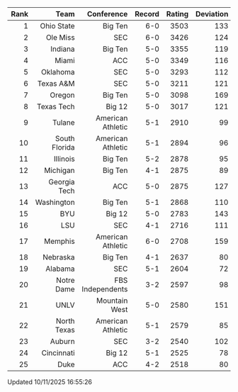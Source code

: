 | Rank  | Team                 | Conference           | Record   | Rating | Deviation |
| ---:  | ---:                 | ---:                 | ---:     | ---:   | ---:      |
| 1     | Ohio State           | Big Ten              | 6-0      | 3503   | 133       |
| 2     | Ole Miss             | SEC                  | 6-0      | 3426   | 124       |
| 3     | Indiana              | Big Ten              | 5-0      | 3355   | 119       |
| 4     | Miami                | ACC                  | 5-0      | 3349   | 116       |
| 5     | Oklahoma             | SEC                  | 5-0      | 3293   | 112       |
| 6     | Texas A&M            | SEC                  | 5-0      | 3211   | 121       |
| 7     | Oregon               | Big Ten              | 5-0      | 3098   | 169       |
| 8     | Texas Tech           | Big 12               | 5-0      | 3017   | 121       |
| 9     | Tulane               | American Athletic    | 5-1      | 2910   | 99        |
| 10    | South Florida        | American Athletic    | 5-1      | 2894   | 96        |
| 11    | Illinois             | Big Ten              | 5-2      | 2878   | 95        |
| 12    | Michigan             | Big Ten              | 4-1      | 2875   | 89        |
| 13    | Georgia Tech         | ACC                  | 5-0      | 2875   | 127       |
| 14    | Washington           | Big Ten              | 5-1      | 2868   | 110       |
| 15    | BYU                  | Big 12               | 5-0      | 2783   | 143       |
| 16    | LSU                  | SEC                  | 4-1      | 2716   | 111       |
| 17    | Memphis              | American Athletic    | 6-0      | 2708   | 159       |
| 18    | Nebraska             | Big Ten              | 4-1      | 2637   | 80        |
| 19    | Alabama              | SEC                  | 5-1      | 2604   | 72        |
| 20    | Notre Dame           | FBS Independents     | 3-2      | 2597   | 98        |
| 21    | UNLV                 | Mountain West        | 5-0      | 2580   | 151       |
| 22    | North Texas          | American Athletic    | 5-1      | 2579   | 85        |
| 23    | Auburn               | SEC                  | 3-2      | 2540   | 102       |
| 24    | Cincinnati           | Big 12               | 5-1      | 2525   | 78        |
| 25    | Duke                 | ACC                  | 4-2      | 2518   | 80        |

Updated 10/11/2025 16:55:26
